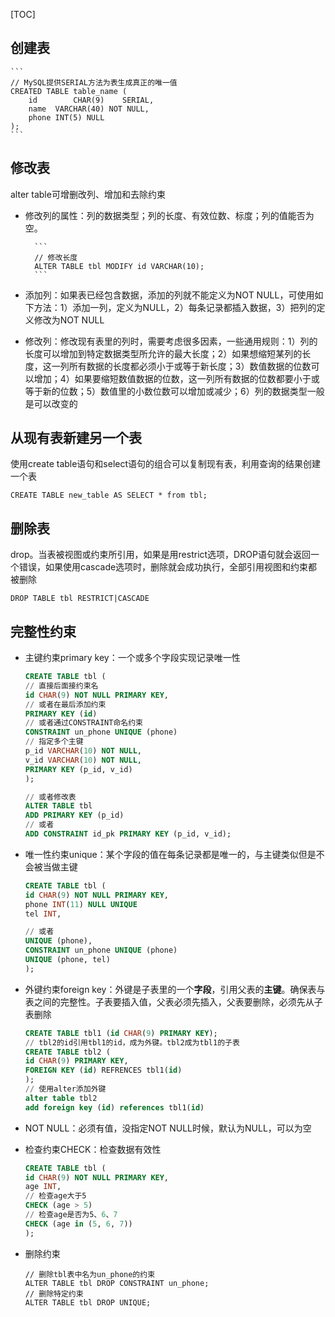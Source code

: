[TOC]

## 创建表
    ```
    // MySQL提供SERIAL方法为表生成真正的唯一值
    CREATED TABLE table_name (
        id        CHAR(9)    SERIAL,
        name  VARCHAR(40) NOT NULL,
        phone INT(5) NULL
    );
    ```
    
## 修改表
alter table可增删改列、增加和去除约束

- 修改列的属性：列的数据类型；列的长度、有效位数、标度；列的值能否为空。
        
        ```
        // 修改长度
        ALTER TABLE tbl MODIFY id VARCHAR(10);
        ```
        
- 添加列：如果表已经包含数据，添加的列就不能定义为NOT NULL，可使用如下方法：1）添加一列，定义为NULL，2）每条记录都插入数据，3）把列的定义修改为NOT NULL

- 修改列：修改现有表里的列时，需要考虑很多因素，一些通用规则：1）列的长度可以增加到特定数据类型所允许的最大长度；2）如果想缩短某列的长度，这一列所有数据的长度都必须小于或等于新长度；3）数值数据的位数可以增加；4）如果要缩短数值数据的位数，这一列所有数据的位数都要小于或等于新的位数；5）数值里的小数位数可以增加或减少；6）列的数据类型一般是可以改变的
     
## 从现有表新建另一个表
使用create table语句和select语句的组合可以复制现有表，利用查询的结果创建一个表

```
CREATE TABLE new_table AS SELECT * from tbl;
```
    
## 删除表
drop。当表被视图或约束所引用，如果是用restrict选项，DROP语句就会返回一个错误，如果使用cascade选项时，删除就会成功执行，全部引用视图和约束都被删除

```
DROP TABLE tbl RESTRICT|CASCADE
```

## 完整性约束

- 主键约束primary key：一个或多个字段实现记录唯一性

    ```sql
    CREATE TABLE tbl (
    // 直接后面接约束名
    id CHAR(9) NOT NULL PRIMARY KEY,
    // 或者在最后添加约束
    PRIMARY KEY (id)
    // 或者通过CONSTRAINT命名约束
    CONSTRAINT un_phone UNIQUE (phone)
    // 指定多个主键
    p_id VARCHAR(10) NOT NULL,
    v_id VARCHAR(10) NOT NULL,
    PRIMARY KEY (p_id, v_id)
    );
    
    // 或者修改表
    ALTER TABLE tbl
    ADD PRIMARY KEY (p_id)
    // 或者
    ADD CONSTRAINT id_pk PRIMARY KEY (p_id, v_id);
    ```

- 唯一性约束unique：某个字段的值在每条记录都是唯一的，与主键类似但是不会被当做主键

    ```sql
    CREATE TABLE tbl (
    id CHAR(9) NOT NULL PRIMARY KEY,
    phone INT(11) NULL UNIQUE
    tel INT,
    
    // 或者
    UNIQUE (phone),
    CONSTRAINT un_phone UNIQUE (phone)
    UNIQUE (phone, tel)
    );
    ```
    
- 外键约束foreign key：外键是子表里的一个**字段**，引用父表的**主键**。确保表与表之间的完整性。子表要插入值，父表必须先插入，父表要删除，必须先从子表删除

    ```sql
    CREATE TABLE tbl1 (id CHAR(9) PRIMARY KEY);
    // tbl2的id引用tbl1的id，成为外键。tbl2成为tbl1的子表
    CREATE TABLE tbl2 (
    id CHAR(9) PRIMARY KEY,
    FOREIGN KEY (id) REFRENCES tbl1(id)
    );
    // 使用alter添加外键
    alter table tbl2 
    add foreign key (id) references tbl1(id)
    ```
    
- NOT NULL：必须有值，没指定NOT NULL时候，默认为NULL，可以为空

- 检查约束CHECK：检查数据有效性

    ```sql
    CREATE TABLE tbl (
    id CHAR(9) NOT NULL PRIMARY KEY,
    age INT,
    // 检查age大于5
    CHECK (age > 5)
    // 检查age是否为5、6、7
    CHECK (age in (5, 6, 7))
    );
    ```
    
- 删除约束

    ```
    // 删除tbl表中名为un_phone的约束
    ALTER TABLE tbl DROP CONSTRAINT un_phone;
    // 删除特定约束
    ALTER TABLE tbl DROP UNIQUE;
    ```
